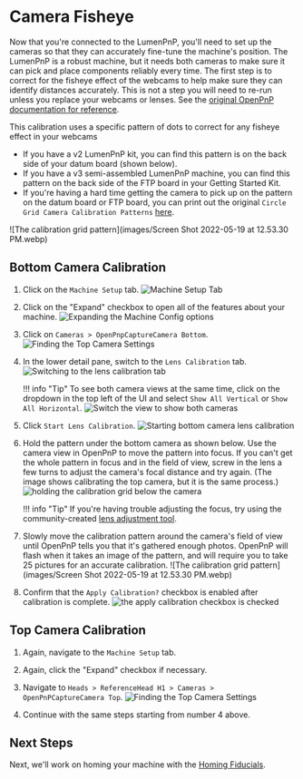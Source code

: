 # Camera Fisheye

Now that you're connected to the LumenPnP, you'll need to set up the cameras so that they can accurately fine-tune the machine's position. The LumenPnP is a robust machine, but it needs both cameras to make sure it can pick and place components reliably every time. The first step is to correct for the fisheye effect of the webcams to help make sure they can identify distances accurately. This is not a step you will need to re-run unless you replace your webcams or lenses. See the [original OpenPnP documentation for reference](https://github.com/openpnp/openpnp/wiki/Camera-Lens-Calibration).

This calibration uses a specific pattern of dots to correct for any fisheye effect in your webcams

* If you have a v2 LumenPnP kit, you can find this pattern is on the back side of your datum board (shown below).
* If you have a v3 semi-assembled LumenPnP machine, you can find this pattern on the back side of the FTP board in your Getting Started Kit.
* If you're having a hard time getting the camera to pick up on the pattern on the datum board or FTP board, you can print out the original `Circle Grid Camera Calibration Patterns` [here](https://nerian.com/support/calibration-patterns/).

![The calibration grid pattern](images/Screen Shot 2022-05-19 at 12.53.30 PM.webp)

## Bottom Camera Calibration

1. Click on the `Machine Setup` tab.
  ![Machine Setup Tab](images/Machine-Setup-Tab-2.webp)

2. Click on the "Expand" checkbox to open all of the features about your machine.
  ![Expanding the Machine Config options](images/Expand-Checkbox-2.webp)

3. Click on `Cameras > OpenPnpCaptureCamera Bottom`.
  ![Finding the Top Camera Settings](images/Bottom-camera-settings-2.webp)

4. In the lower detail pane, switch to the `Lens Calibration` tab.
  ![Switching to the lens calibration tab](images/Bottom-camera-lens-calibration-tab.webp)

    !!! info "Tip"
        To see both camera views at the same time, click on the dropdown in the top left of the UI and select `Show All Vertical` or `Show All Horizontal`.
        ![Switch the view to show both cameras](images/show-all-cameras.webp)

5. Click `Start Lens Calibration`.
  ![Starting bottom camera lens calibration](images/Bottom-camera-click-lens-calibration.webp)

6. Hold the pattern under the bottom camera as shown below. Use the camera view in OpenPnP to move the pattern into focus. If you can't get the whole pattern in focus and in the field of view, screw in the lens a few turns to adjust the camera's focal distance and try again. (The image shows calibrating the top camera, but it is the same process.)
  ![holding the calibration grid below the camera](images/PXL_20220519_165145418.webp)

    !!! info "Tip"
        If you're having trouble adjusting the focus, try using the community-created [lens adjustment tool](https://www.printables.com/model/208453-lumen-pnp-lens-adjustment-tool).

7. Slowly move the calibration pattern around the camera's field of view until OpenPnP tells you that it's gathered enough photos. OpenPnP will flash when it takes an image of the pattern, and will require you to take 25 pictures for an accurate calibration.
  ![The calibration grid pattern](images/Screen Shot 2022-05-19 at 12.53.30 PM.webp)

8. Confirm that the `Apply Calibration?` checkbox is enabled after calibration is complete.
  ![the apply calibration checkbox is checked](images/apply-calibration-is-checked.webp)

## Top Camera Calibration

1. Again, navigate to the `Machine Setup` tab.

2. Again, click the "Expand" checkbox if necessary.

3. Navigate to `Heads > ReferenceHead H1 > Cameras > OpenPnPCaptureCamera Top`.
  ![Finding the Top Camera Settings](images/top-camera-config.webp)

4. Continue with the same steps starting from number 4 above.

## Next Steps

Next, we'll work on homing your machine with the [Homing Fiducials](../4-homing-fiducial/index.md).
